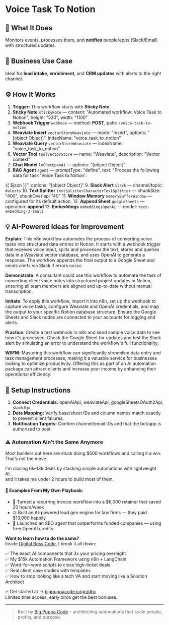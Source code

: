 # Voice Task To Notion
  ## 🚀 What It Does
  Monitors events, processes them, and **notifies** people/apps (Slack/Email) with structured updates.
  
  ## 💼 Business Use Case
  Ideal for **lead intake**, **enrichment**, and **CRM updates** with alerts to the right channel.
  
  ## ⚙️ How It Works
  1. **Trigger:** This workflow starts with **Sticky Note**.
  2. **Sticky Note** `stickyNote` — content: "Automated workflow: Voice Task to Notion", height: "530", width: "1100"
3. **Webhook Trigger** `webhook` — method: **POST**, path: `/voice-task-to-notion`
4. **Weaviate Insert** `vectorStoreWeaviate` — mode: "insert", options: "[object Object]", indexName: "voice_task_to_notion"
5. **Weaviate Query** `vectorStoreWeaviate` — indexName: "voice_task_to_notion"
6. **Vector Tool** `toolVectorStore` — name: "Weaviate", description: "Vector context"
7. **Chat Model** `lmChatOpenAi` — options: "[object Object]"
8. **RAG Agent** `agent` — promptType: "define", text: "Process the following data for task 'Voice Task to Notion':

{{ $json }}", options: "[object Object]"
9. **Slack Alert** `slack` — channel/topic: `#alerts`
10. **Text Splitter** `textSplitterCharacterTextSplitter` — chunkSize: "400", chunkOverlap: "40"
11. **Window Memory** `memoryBufferWindow` — configured for its default action.
12. **Append Sheet** `googleSheets` — operation: **append**
13. **Embeddings** `embeddingsOpenAi` — model: `text-embedding-3-small`
  
  ## 💡 AI-Powered Ideas for Improvement
  **Explain**: This n8n workflow automates the process of converting voice tasks into structured data entries in Notion. It starts with a webhook trigger that receives voice input, splits and processes the text, stores and queries data in a Weaviate vector database, and uses OpenAI to generate a response. The workflow appends the final output to a Google Sheet and sends alerts via Slack if errors occur.

**Demonstrate**: A consultant could use this workflow to automate the task of converting client voice notes into structured project updates in Notion, ensuring all team members are aligned and up-to-date without manual transcription.

**Imitate**: To apply this workflow, import it into n8n, set up the webhook to capture voice tasks, configure Weaviate and OpenAI credentials, and map the output to your specific Notion database structure. Ensure the Google Sheets and Slack nodes are connected to your accounts for logging and alerts.

**Practice**: Create a test webhook in n8n and send sample voice data to see how it's processed. Check the Google Sheet for updates and test the Slack alert by simulating an error to understand the workflow's full functionality.

**WIIFM**: Mastering this workflow can significantly streamline data entry and task management processes, making it a valuable service for businesses looking to optimize productivity. Offering this as part of an AI automation package can attract clients and increase your income by enhancing their operational efficiency.
  
  ## 🔧 Setup Instructions
  1. **Connect Credentials:** openAiApi, weaviateApi, googleSheetsOAuth2Api, slackApi.
2. **Data Mapping:** Verify base/sheet IDs and column names match exactly to prevent silent failures.
3. **Notification Targets:** Confirm channel/email IDs and that the bot/app is authorized to post.
  
### ⚠️ Automation Ain’t the Same Anymore

Most builders out here are stuck doing $500 workflows and calling it a win.  
That’s not the move.  

I'm closing $6k–$13k deals by stacking simple automations with lightweight AI...  
and it takes me under 2 hours to build most of them.

#### 🧠 Examples From My Own Playbook:
- 🔁 Turned a recurring invoice workflow into a $6,000 retainer that saved 20 hours/week  
- ⚖️ Built an AI-powered lead gen engine for law firms — they paid $13,000 happily  
- 🚀 Launched an SEO agent that outperforms funded companies — using free OpenAI credits  

**Want to learn how to do the same?**  
Inside [Digital Boss Code](https://bigpoppacode.io/go/dbc), I break it all down:

✅ The exact AI components that 3x your pricing overnight  
✅ My $15k Automation Framework using n8n + LangChain  
✅ Word-for-word scripts to close high-ticket deals  
✅ Real client case studies with templates  
✅ How to stop looking like a tech VA and start moving like a Solution Architect  

🔥 Get started at → [bigpoppacode.io/go/dbc](https://bigpoppacode.io/go/dbc)  
Limited time access, early birds get the best bonuses.

---
> Built by [Big Poppa Code](https://bigpoppacode.io) – architecting automations that scale people, profits, and purpose.
  